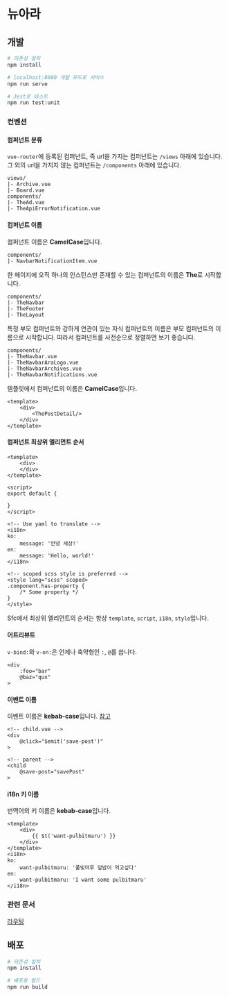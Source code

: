 # 뉴아라
## 개발
```bash
# 의존성 설치
npm install

# localhost:8080 개발 모드로 서비스
npm run serve

# Jest로 테스트
npm run test:unit
```

### 컨벤션
#### 컴퍼넌트 분류
`vue-router`에 등록된 컴퍼넌트, 즉 url을 가지는 컴퍼넌트는 `/views` 아래에 있습니다. 그 외의 url을 가지지 않는 컴퍼넌트는 `/components` 아래에 있습니다.
```
views/
|- Archive.vue
|- Board.vue
components/
|- TheAd.vue
|- TheApiErrorNotification.vue
```

#### 컴퍼넌트 이름
컴퍼넌트 이름은 **CamelCase**입니다.
```
components/
|- NavbarNotificationItem.vue
```
한 페이지에 오직 하나의 인스턴스만 존재할 수 있는 컴퍼넌트의 이름은 **The**로 시작합니다.
```
components/
|- TheNavbar
|- TheFooter
|- TheLayout
```
특정 부모 컴퍼넌트와 강하게 연관이 있는 자식 컴퍼넌트의 이름은 부모 컴퍼넌트의 이름으로 시작합니다. 따라서 컴퍼넌트를 사전순으로 정렬하면 보기 좋습니다.
```
components/
|- TheNavbar.vue
|- TheNavbarAraLogo.vue
|- TheNavbarArchives.vue
|- TheNavbarNotifications.vue
```
템플릿에서 컴퍼넌트의 이름은 **CamelCase**입니다.
```vue
<template>
    <div>
        <ThePostDetail/>
    </div>
</template>
```

#### 컴퍼넌트 최상위 엘리먼트 순서
```vue
<template>
    <div>
    </div>
</template>

<script>
export default {

}
</script>

<!-- Use yaml to translate -->
<i18n>
ko:
    message: '안녕 세상!'
en:
    message: 'Hello, world!'
</i18n>

<!-- scoped scss style is preferred -->
<style lang="scss" scoped>
.component.has-property {
    /* Some property */
}
</style>
```
Sfc에서 최상위 엘리먼트의 순서는 항상 `template`, `script`, `i18n`, `style`입니다.

#### 어트리뷰트
`v-bind:`와 `v-on:`은 언제나 축약형인 `:`, `@`를 씁니다.
```vue
<div
    :foo="bar"
    @baz="qux"
>
```

#### 이벤트 이름
이벤트 이름은 **kebab-case**입니다. [참고](https://vuejs.org/v2/guide/components-custom-events.html#Event-Names)
```vue
<!-- child.vue -->
<div
    @click="$emit('save-post')"
>
```

```vue
<!-- parent -->
<child
    @save-post="savePost"
>
```

#### i18n 키 이름
번역어의 키 이름은 **kebab-case**입니다.
```vue
<template>
    <div>
        {{ $t('want-pulbitmaru') }}
    </div>
</template>
<i18n>
ko:
    want-pulbitmaru: '풀빛마루 덮밥이 먹고싶다'
en:
    want-pulbitmaru: 'I want some pulbitmaru'
</i18n>
```

### 관련 문서
[라우팅](src/router/README.md)

## 배포
```bash
# 의존성 설치
npm install

# 배포용 빌드
npm run build
```

